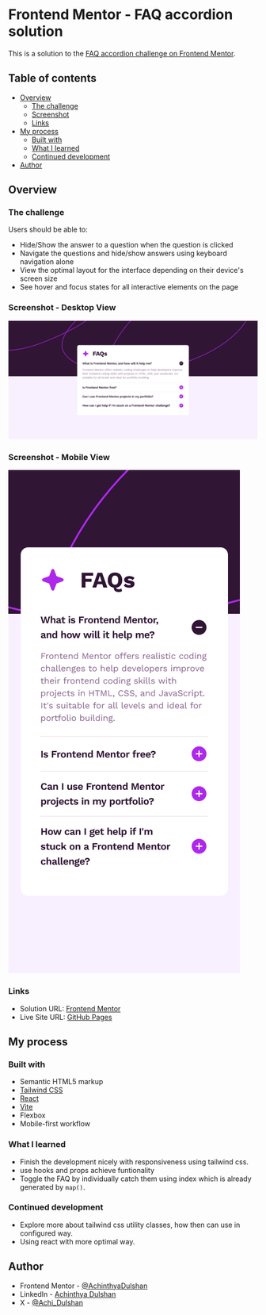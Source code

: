 # Frontend Mentor - FAQ accordion solution

This is a solution to the [FAQ accordion challenge on Frontend Mentor](https://www.frontendmentor.io/challenges/faq-accordion-wyfFdeBwBz).

## Table of contents

- [Overview](#overview)
  - [The challenge](#the-challenge)
  - [Screenshot](#screenshot)
  - [Links](#links)
- [My process](#my-process)
  - [Built with](#built-with)
  - [What I learned](#what-i-learned)
  - [Continued development](#continued-development)
- [Author](#author)


## Overview

### The challenge

Users should be able to:

- Hide/Show the answer to a question when the question is clicked
- Navigate the questions and hide/show answers using keyboard navigation alone
- View the optimal layout for the interface depending on their device's screen size
- See hover and focus states for all interactive elements on the page

### Screenshot - Desktop View

![](./src/assets/images/design/Screenshot%20Frontend%20Mentor%20FAQ%20accordion-d.png)

### Screenshot - Mobile View

![](./src/assets/images/design/Screenshot%20Frontend%20Mentor%20FAQ%20accordion-m.png)


### Links

- Solution URL: [Frontend Mentor](https://www.frontendmentor.io/solutions/faq-accordion-with-react-and-tailwind-uz9UeYzyDA)
- Live Site URL: [GitHub Pages](https://achinthyadulshan.github.io/faq-accordion/)

## My process

### Built with

- Semantic HTML5 markup
- [Tailwind CSS](https://tailwindcss.com/)
- [React](https://reactjs.org/)
- [Vite](https://vitejs.dev/)
- Flexbox
- Mobile-first workflow

### What I learned

- Finish the development nicely with responsiveness using tailwind css.
- use hooks and props achieve funtionality
- Toggle the FAQ by individually catch them using index which is already generated by ``` map() ```.

### Continued development

- Explore more about tailwind css utility classes, how then can use in configured way.
- Using react with more optimal way.

## Author

<!-- - Website - [Add your name here](https://www.your-site.com) -->
- Frontend Mentor - [@AchinthyaDulshan](https://www.frontendmentor.io/profile/AchinthyaDulshan)
- LinkedIn - [Achinthya Dulshan](https://www.linkedin.com/in/achinthya-dulshan-6a0616221/)
- X - [@Achi_Dulshan](https://x.com/Achi_Dulshan)


